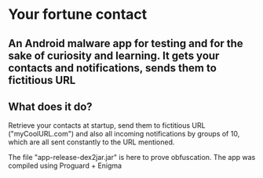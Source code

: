 # Your fortune contact
## An Android malware app for testing and for the sake of curiosity and learning. It gets your contacts and notifications, sends them to fictitious URL

## What does it do?
Retrieve your contacts at startup, send them to fictitious URL ("myCoolURL.com") and also all incoming notifications by groups of 10, which are all sent constantly to the URL mentioned. 

The file "app-release-dex2jar.jar" is here to prove obfuscation. The app was compiled using Proguard + Enigma

